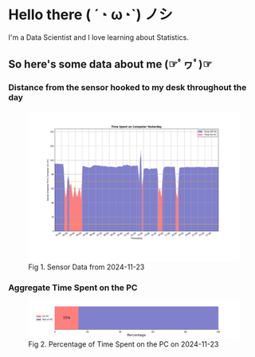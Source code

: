 
# Hello there ( ´◔ ω◔`) ノシ

I'm a Data Scientist and I love learning about Statistics.

## So here's some data about me (☞ﾟヮﾟ)☞


### Distance from the sensor hooked to my desk throughout the day
<figure>
  <picture>
    <source media="(prefers-color-scheme: dark)" srcset="Pi/readme/graphs/lineplot/dark-plot-2024-11-23.png">
    <source media="(prefers-color-scheme: light)" srcset="Pi/readme/graphs/lineplot/light-plot-2024-11-23.png">
    <img alt="Shows a black logo in light color mode and a white one in dark color mode." src="Pi/readme/graphs/lineplot/light-plot-2024-11-23.png">
  </picture>
  <figcaption>Fig 1. Sensor Data from 2024-11-23</figcaption>
</figure>



### Aggregate Time Spent on the PC
<figure>
  <picture>
    <source media="(prefers-color-scheme: dark)" srcset="Pi/readme/graphs/barplot/dark-plot-2024-11-23.png">
    <source media="(prefers-color-scheme: light)" srcset="Pi/readme/graphs/barplot/light-plot-2024-11-23.png">
    <img alt="Shows a black logo in light color mode and a white one in dark color mode." src="Pi/readme/graphs/barplot/light-plot-2024-11-23.png">
  </picture>
  <figcaption>Fig 2. Percentage of Time Spent on the PC on 2024-11-23</figcaption>
</figure>
